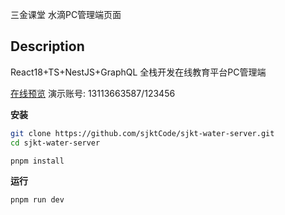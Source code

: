 三金课堂 水滴PC管理端页面

## Description

React18+TS+NestJS+GraphQL 全栈开发在线教育平台PC管理端

[在线预览](https://sjkt-water-pc.vercel.app/) 演示账号: 13113663587/123456

**安装**

```bash
git clone https://github.com/sjktCode/sjkt-water-server.git
cd sjkt-water-server

pnpm install
```

**运行**

```bash
pnpm run dev
```